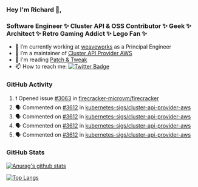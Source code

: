 ### Hey I'm Richard 👋, 

<h3 align="left">Software Engineer ✨ Cluster API & OSS Contributor ✨ Geek ✨ Architect ✨ Retro Gaming Addict ✨ Lego Fan ✨</h3>

- 🔭 I’m currently working at [weaveworks](https://github.com/weaveworks) as a Principal Engineer
- 👯 I’m a maintainer of [Cluster API Provider AWS](https://github.com/kubernetes-sigs/cluster-api-provider-aws)
- 💬 I'm reading [Patch & Tweak](https://bjooks.com/products/patch-tweak-exploring-modular-synthesis)
- 📫 How to reach me: [![Twitter Badge](https://img.shields.io/badge/-@fruit_case-00acee?style=flat&logo=Twitter&logoColor=white)](https://twitter.com/intent/follow?screen_name=fruit_case "Follow on Twitter")

### GitHub Activity 

<!--START_SECTION:activity-->
1. ❗️ Opened issue [#3063](https://github.com/firecracker-microvm/firecracker/issues/3063) in [firecracker-microvm/firecracker](https://github.com/firecracker-microvm/firecracker)
2. 🗣 Commented on [#3612](https://github.com/kubernetes-sigs/cluster-api-provider-aws/issues/3612) in [kubernetes-sigs/cluster-api-provider-aws](https://github.com/kubernetes-sigs/cluster-api-provider-aws)
3. 🗣 Commented on [#3612](https://github.com/kubernetes-sigs/cluster-api-provider-aws/issues/3612) in [kubernetes-sigs/cluster-api-provider-aws](https://github.com/kubernetes-sigs/cluster-api-provider-aws)
4. 🗣 Commented on [#3612](https://github.com/kubernetes-sigs/cluster-api-provider-aws/issues/3612) in [kubernetes-sigs/cluster-api-provider-aws](https://github.com/kubernetes-sigs/cluster-api-provider-aws)
5. 🗣 Commented on [#3612](https://github.com/kubernetes-sigs/cluster-api-provider-aws/issues/3612) in [kubernetes-sigs/cluster-api-provider-aws](https://github.com/kubernetes-sigs/cluster-api-provider-aws)
<!--END_SECTION:activity-->

### GitHub Stats

[![Anurag's github stats](https://github-readme-stats.vercel.app/api?username=richardcase&count_private=true&show_icons=true)](https://github.com/anuraghazra/github-readme-stats)

[![Top Langs](https://github-readme-stats.vercel.app/api/top-langs/?username=richardcase&hide=html&layout=compact)](https://github.com/anuraghazra/github-readme-stats)
